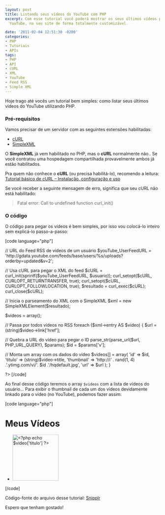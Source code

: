 ```yaml
---
layout: post
title: Listando seus vídeos do YouTube com PHP
excerpt: Com esse tutorial você poderá mostrar os seus últimos vídeos publicados no
  YouTube, no seu site de forma totalmente customizável.

date: '2011-02-04 12:51:30 -0200'
categories:
- PHP
- Tutoriais
- APIs
tags:
- PHP
- API
- cURL
- XML
- YouTube
- Feed RSS
- Simple XML
---
```

<p>Hoje trago até vocês um tutorial bem simples: como listar seus últimos vídeos do YouTube utilizando PHP.</p>
<h3>Pré-requisitos</h3>
<p>Vamos precisar de um servidor com as seguintes extensões habilitadas:</p>
<ul>
<li><a href="http://php.net/manual/book.curl.php">cURL</a></li>
<li><a href="http://php.net/manual/book.simplexml.php">SimpleXML</a></li>
</ul>
<p>O <strong>SimpleXML</strong> já vem habilitado no PHP, mas o <strong>cURL</strong> normalmente não.. Se você contratou uma hospedagem compartilhada provavelmente ambos já estão habilitados.</p>
<p>Pra quem não conhece o <strong>cURL</strong> (ou precisa habilitá-lo), recomendo a leitura: <a href="http://blog.thiagobelem.net/tutorial-basico-de-curl-instalacao-configuracao-e-uso/">Tutorial básico de cURL – Instalação, configuração e uso</a></p>
<p>Se você receber a seguinte mensagem de erro, significa que seu cURL não está habilitado:</p>
<blockquote><p>Fatal error: Call to undefined function curl_init()</p></blockquote>
<h3>O código</h3>
<p>O código para pegar os vídeos é bem simples, por isso vou colocá-lo inteiro sem explicá-lo passo-a-passo:</p>
<p>[code language="php"]
<?php
// Seu usuário do YouTube
$usuario = 'videosimprovaveis';</p>
<p>// URL do Feed RSS de vídeos de um usuário
$youTube_UserFeedURL = 'http://gdata.youtube.com/feeds/base/users/%s/uploads?orderby=updated&v=2';</p>
<p>// Usa cURL para pegar o XML do feed
$cURL = curl_init(sprintf($youTube_UserFeedURL, $usuario));
curl_setopt($cURL, CURLOPT_RETURNTRANSFER, true);
curl_setopt($cURL, CURLOPT_FOLLOWLOCATION, true);
$resultado = curl_exec($cURL);
curl_close($cURL);</p>
<p>// Inicia o parseamento do XML com o SimpleXML
$xml = new SimpleXMLElement($resultado);</p>
<p>$videos = array();</p>
<p>// Passa por todos vídeos no RSS
foreach ($xml->entry AS $video) {
	$url = (string)$video->link['href'];</p>
<p>	// Quebra a URL do vídeo para pegar o ID
	parse_str(parse_url($url, PHP_URL_QUERY), $params);
	$id = $params['v'];</p>
<p>	// Monta um array com os dados do vídeo
	$videos[] = array(
		'id' => $id,
		'titulo' => (string)$video->title,
		'thumbnail' => 'http://i' . rand(1, 4) .'.ytimg.com/vi/'. $id .'/hqdefault.jpg',
		'url' => $url
	);
}</p>
<p>?>
[/code]</p>
<p>Ao final desse código teremos o array <code>$videos</code> com a lista de vídeos do usuário... Para exibir o thumbnail de cada um dos vídeos devidamente linkado para o vídeo (no YouTube), podemos fazer assim:</p>
<p>[code language="php"]
<h1>Meus Vídeos</h1></p>
<p><ul>
	<?php foreach ($videos AS $video) { ?>
	<li>
		<a href="<?php echo $video['url'] ?>" title="<?php echo $video['titulo'] ?>"><img src="<?php echo $video['thumbnail'] ?>" alt="<?php echo $video['titulo'] ?>" width="150" /></a>
	</li>
	<?php } ?>
</ul>
[/code]</p>
<p>Código-fonte do arquivo desse tutorial: <a href="http://snipplr.com/view/48433/listando-seus-vdeos-do-youtube-com-php/">Snipplr</a></p>
<p>Espero que tenham gostado!</p>
